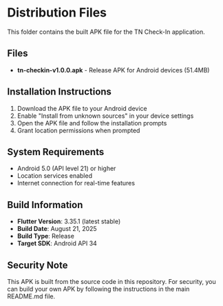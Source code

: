 # Distribution Files

This folder contains the built APK file for the TN Check-In application.

## Files

- **tn-checkin-v1.0.0.apk** - Release APK for Android devices (51.4MB)

## Installation Instructions

1. Download the APK file to your Android device
2. Enable "Install from unknown sources" in your device settings
3. Open the APK file and follow the installation prompts
4. Grant location permissions when prompted

## System Requirements

- Android 5.0 (API level 21) or higher
- Location services enabled
- Internet connection for real-time features

## Build Information

- **Flutter Version**: 3.35.1 (latest stable)
- **Build Date**: August 21, 2025
- **Build Type**: Release
- **Target SDK**: Android API 34

## Security Note

This APK is built from the source code in this repository. For security, you can build your own APK by following the instructions in the main README.md file.
